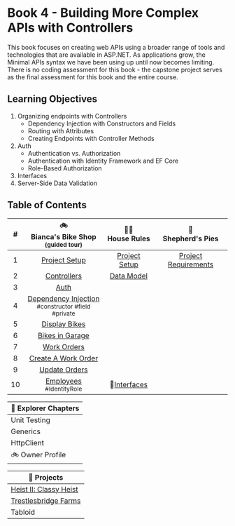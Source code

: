 # Book 4 - Building More Complex APIs with Controllers
This book focuses on creating web APIs using a broader range of tools and technologies that are available in ASP.NET. As applications grow, the Minimal APIs syntax we have been using up until now becomes limiting. There is no coding assessment for this book - the capstone project serves as the final assessment for this book and the entire course. 

## Learning Objectives
1. Organizing endpoints with Controllers
    - Dependency Injection with Constructors and Fields
    - Routing with Attributes
    - Creating Endpoints with Controller Methods
1. Auth
    - Authentication vs. Authorization
    - Authentication with Identity Framework and EF Core
    - Role-Based Authorization
1. Interfaces
1. Server-Side Data Validation

## Table of Contents
|#|:bike:<br>Bianca's Bike Shop<br> <sub>(guided tour)</sub> |:broom::soap:<br>House Rules|:pizza:<br> Shepherd's Pies|
|:-:|:-:|:-:|:-:|
|1|[Project Setup](./chapters/biancas-setup.md)|[Project Setup](./chapters/house-rules-setup.md)|[Project Requirements]()|
|2|[Controllers](./chapters/biancas-tour.md)|[Data Model](./chapters/house-rules-data-model.md)||
|3|[Auth](./chapters/biancas-auth.md)|||
|4|[Dependency Injection](./chapters/biancas-dependency-injection.md) <br><sub style="font-size: 0.85rem;">#constructor #field #private</sub>|||
|5|[Display Bikes](./chapters/biancas-get-bikes.md)|||
|6|[Bikes in Garage](./chapters/biancas-bikes-in-garage.md)|||
|7|[Work Orders](./chapters/biancas-work-orders.md)|||
|8|[Create A Work Order](./chapters/biancas-create-work-order.md)|||
|9|[Update Orders](./chapters/biancas-update-work-orders.md)|||
|10|[Employees](./chapters/biancas-employee-roles.md)<br><sub style="font-size: 0.85rem;">#IdentityRole</sub>|🚗[Interfaces](https://github.com/nashville-software-school/bangazon-inc/blob/server-side-curriculum/book-1-orientation/chapters/INTERFACES_INTRO.md)||


|:compass: Explorer Chapters|
|-|
|Unit Testing|
|Generics|
|HttpClient|
|:bike: Owner Profile|

|:test_tube: Projects|
|-|
|[Heist II: Classy Heist](https://github.com/nashville-software-school/bangazon-inc/blob/server-side-curriculum/book-1-orientation/chapters/CLASSIC_HEIST.md)|
|[Trestlesbridge Farms](https://github.com/nashville-software-school/Trestlebridge-Farms)|
|Tabloid|